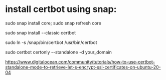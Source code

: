 # install certbot using snap:

sudo snap install core; sudo snap refresh core

sudo snap install --classic certbot

sudo ln -s /snap/bin/certbot /usr/bin/certbot

sudo certbot certonly --standalone -d your_domain


https://www.digitalocean.com/community/tutorials/how-to-use-certbot-standalone-mode-to-retrieve-let-s-encrypt-ssl-certificates-on-ubuntu-20-04
